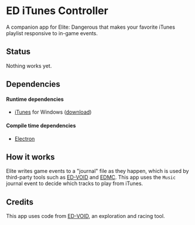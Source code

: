 # ED iTunes Controller

A companion app for Elite: Dangerous that makes your favorite iTunes playlist responsive to in-game events.

## Status

Nothing works yet.

## Dependencies

#### Runtime dependencies
- [iTunes](https://www.apple.com/itunes/) for Windows ([download](https://www.apple.com/itunes/download/win64))

#### Compile time dependencies

- [Electron](https://electronjs.org)

## How it works

Elite writes game events to a "journal" file as they happen, which is used by third-party tools such as [ED-VOID][ed-void] and [EDMC][edmc]. This app uses the `Music` journal event to decide which tracks to play from iTunes.

## Credits

This app uses code from [ED-VOID](https://ed-void.com), an exploration and racing tool.

<!-- Links -->

[ed-void]: https://ed-void.com
[edmc]: https://github.com/Marginal/EDMarketConnector